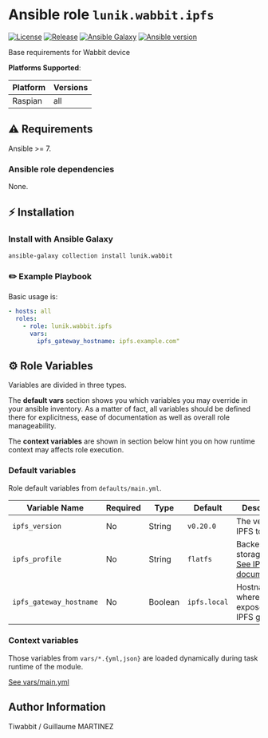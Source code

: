 # Ansible role `lunik.wabbit.ipfs`

[![License](https://img.shields.io/github/license/Lunik/ansible-wabbit-collection?style=flat-square)](https://github.com/Lunik/ansible-wabbit-collection/blob/main/LICENSE)
[![Release](https://img.shields.io/github/v/release/Lunik/ansible-wabbit-collection?style=flat-square)](https://github.com/Lunik/ansible-wabbit-collection/releases)
[![Ansible Galaxy](https://img.shields.io/badge/ansible-galaxy-black.svg?style=flat-square&logo=ansible)](https://galaxy.ansible.com/lunik/wabbit)
[![Ansible version](https://img.shields.io/badge/ansible-%3E%3D2.10-black.svg?style=flat-square&logo=ansible)](https://github.com/ansible/ansible)

Base requirements for Wabbit device

**Platforms Supported**:

| Platform | Versions |
|----------|----------|
| Raspian | all |

## ⚠️ Requirements

Ansible >= 7.

### Ansible role dependencies

None.

## ⚡ Installation

### Install with Ansible Galaxy

```shell
ansible-galaxy collection install lunik.wabbit
```

### ✏️ Example Playbook

Basic usage is:

```yaml
- hosts: all
  roles:
    - role: lunik.wabbit.ipfs
      vars:
        ipfs_gateway_hostname: ipfs.example.com"
```

## ⚙️ Role Variables

Variables are divided in three types.

The **default vars** section shows you which variables you may
override in your ansible inventory. As a matter of fact, all variables should
be defined there for explicitness, ease of documentation as well as overall
role manageability.

The **context variables** are shown in section below hint you
on how runtime context may affects role execution.

### Default variables

Role default variables from `defaults/main.yml`.

| Variable Name | Required | Type | Default | Description |
|---------------|----------|------|---------|-------------|
| `ipfs_version` | No | String | `v0.20.0` | The version of IPFS to install |
| `ipfs_profile` | No | String | `flatfs` | Backend storage type. [See IPFS documentation](https://docs.ipfs.tech/how-to/default-profile/#available-profiles) |
| `ipfs_gateway_hostname` | No | Boolean | `ipfs.local` | Hostname where to expose the IPFS gateway |

### Context variables

Those variables from `vars/*.{yml,json}` are loaded dynamically during task
runtime of the module.

[See vars/main.yml](./vars/main.yml)

## Author Information

Tiwabbit / Guillaume MARTINEZ
